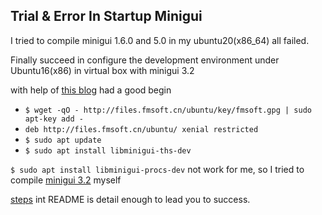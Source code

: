 ## Trial & Error In Startup Minigui

I tried to compile minigui 1.6.0 and 5.0 in my ubuntu20(x86_64) all failed.

Finally succeed in configure the development environment under Ubuntu16(x86) in virtual box with minigui 3.2

with help of [this blog](https://www.programmersought.com/article/192818300/) had a good begin

* `$ wget -qO - http://files.fmsoft.cn/ubuntu/key/fmsoft.gpg | sudo apt-key add -`
* `deb http://files.fmsoft.cn/ubuntu/ xenial restricted`
* `$ sudo apt update`
* `$ sudo apt install libminigui-ths-dev`

`$ sudo apt install libminigui-procs-dev` not work for me, so I tried to compile [minigui 3.2](https://github.com/VincentWei/build-minigui-3.2) myself

[steps](https://github.com/VincentWei/build-minigui-3.2#steps) int README is detail enough to lead you to success.
